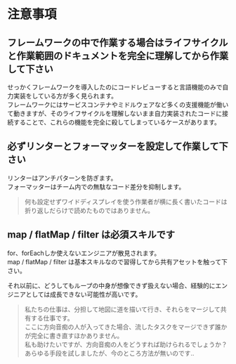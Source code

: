 # 注意事項

## フレームワークの中で作業する場合はライフサイクルと作業範囲のドキュメントを完全に理解してから作業して下さい

せっかくフレームワークを導入したのにコードレビューすると言語機能のみで自力実装をしている方が多く見られます。  
フレームワークにはサービスコンテナやミドルウェアなど多くの支援機能が働いて動きますが、そのライフサイクルを理解しないまま自力実装されたコードに接続することで、これらの機能を完全に殺してしまっているケースがあります。

## 必ずリンターとフォーマッターを設定して作業して下さい

リンターはアンチパターンを防ぎます。  
フォーマッターはチーム内での無駄なコード差分を抑制します。

> 何も設定せずワイドディスプレイを使う作業者が横に長く書いたコードは折り返しだらけで読めたものではありません。

## map / flatMap / filter は必須スキルです

for、forEachしか使えないエンジニアが散見されます。  
map / flatMap / filter は基本スキルなので習得してから共有アセットを触って下さい。  

それ以前に、どうしてもループの中身が想像できず扱えない場合、経験的にエンジニアとしては成長できない可能性が高いです。

> 私たちの仕事は、分担して地図に道を描いて行き、それらをマージして共有する仕事です。  
> ここに方向音痴の人が入ってきた場合、流したタスクをマージできず誰かが完全に書き直すほかありません。  
> 私も助けたいですが、方向音痴の人をどうすれば助けられるでしょうか？  
> あらゆる手段を試しましたが、今のところ方法が無いのです..
